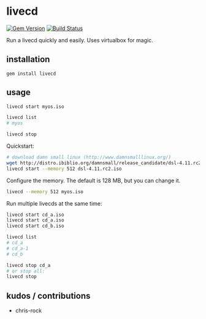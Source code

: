 livecd
======
[![Gem Version](https://badge.fury.io/rb/livecd.png)](http://badge.fury.io/rb/livecd)
[![Build Status](https://travis-ci.org/arlimus/livecd.png)](https://travis-ci.org/arlimus/livecd)

Run a livecd quickly and easily. Uses virtualbox for magic.

installation
------------

    gem install livecd

usage
-----

```bash
livecd start myos.iso

livecd list
# myos

livecd stop
```

Quickstart:

```bash
# download damn small linux (http://www.damnsmalllinux.org/)
wget http://distro.ibiblio.org/damnsmall/release_candidate/dsl-4.11.rc2.iso
livecd start --memory 512 dsl-4.11.rc2.iso
```

Configure the memory. The default is 128 MB, but you can change it.

```bash
livecd --memory 512 myos.iso
```

Run multiple livecds at the same time:

```bash
livecd start cd_a.iso
livecd start cd_a.iso
livecd start cd_b.iso

livecd list
# cd_a
# cd_a-1
# cd_b

livecd stop cd_a
# or stop all:
livecd stop
```

kudos / contributions
---------------------

* chris-rock

